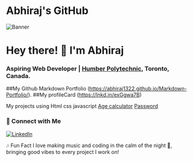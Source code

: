 # Abhiraj's GitHub
![Banner](./DALL·E-2024-10-27-11.29.jpg)
# Hey there! 👋 I'm Abhiraj

### Aspiring Web Developer | [Humber Polytechnic](https://humber.ca/), Toronto, Canada.


##My Github Markdown Portfolio (https://abhiraj1322.github.io/Markdown-Portfolio/).
##My profileCard               (https://lnkd.in/exGgwa7B)

My projects using Html css javascript  [Age calculator]( https://lnkd.in/euhKanDG) [Password]( https://lnkd.in/euhKanDG)

### 💼 Connect with Me
[![LinkedIn](https://img.shields.io/badge/LinkedIn-Connect-blue)](https://www.linkedin.com/in/abhiraj-abhiraj-6129402b6/edit/forms/intro/new/?profileFormEntryPoint=PROFILE_SECTION)

🎶 Fun Fact
I love making music and coding in the calm of the night 🌙, bringing good vibes to every project I work on!
                                          
